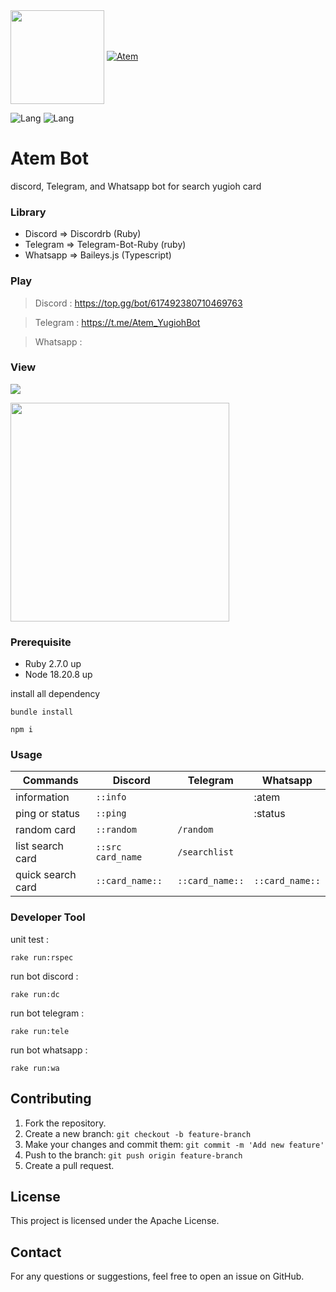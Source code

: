 <img align="center" width="150" src="https://i.imgur.com/Fgolqn1.png" />

<a href="https://top.gg/bot/617492380710469763" >
  <img src="https://top.gg/api/widget/status/617492380710469763.svg" alt="Atem" />
</a>

![Lang](https://img.shields.io/badge/language-ruby-red)
![Lang](https://img.shields.io/badge/language-typescript-blue)

# Atem Bot
discord, Telegram, and Whatsapp bot for search yugioh card

### Library
- Discord => Discordrb (Ruby)
- Telegram => Telegram-Bot-Ruby (ruby)
- Whatsapp => Baileys.js (Typescript)

### Play

> Discord : https://top.gg/bot/617492380710469763

> Telegram : https://t.me/Atem_YugiohBot

> Whatsapp : 

### View
![](https://i.imgur.com/QcedrlV.png)

<img align="center" width="350" src="https://i.imgur.com/SS9VM9L.gif" />

### Prerequisite
- Ruby 2.7.0 up
- Node 18.20.8 up

install all dependency

```
bundle install
```

```
npm i
```

### Usage
|   Commands    |    Discord    |    Telegram    |    Whatsapp    |
| ------------- | ------------- | ------------- | ------------- |
| information  | ```::info``` |  | :atem |
| ping or status | ```::ping``` |  | :status |
| random card | ```::random``` | ```/random``` |  |
| list search card  |  ```::src card_name```    | ```/searchlist``` |  |
| quick search card | ```::card_name::``` | ```::card_name::``` | ```::card_name::``` |

### Developer Tool
unit test :
 ```
 rake run:rspec
 ```
run bot discord :
 ```
 rake run:dc
 ```
run bot telegram :
 ```
 rake run:tele
 ```
run bot whatsapp :
 ```
 rake run:wa
 ```
## Contributing

1. Fork the repository.
2. Create a new branch: `git checkout -b feature-branch`
3. Make your changes and commit them: `git commit -m 'Add new feature'`
4. Push to the branch: `git push origin feature-branch`
5. Create a pull request.

## License

This project is licensed under the Apache License.

## Contact

For any questions or suggestions, feel free to open an issue on GitHub.
